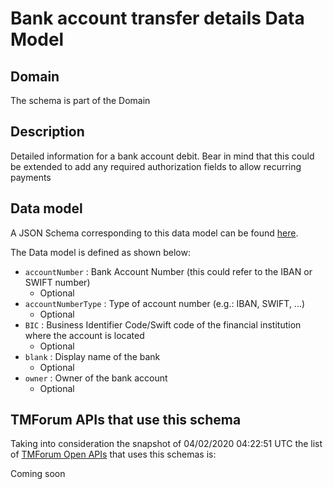 # Bank account transfer details Data Model

## Domain

The  schema is part of the  Domain

## Description

Detailed information for a bank account debit. Bear in mind that this could be extended to add any required authorization fields to allow recurring payments

## Data model

A JSON Schema corresponding to this data model can be found
[here](https://github.com/tmforum-rand/schemas/blob/candidates/EngagedParty/BankAccountTransferDetails.schema.json).

The Data model is defined as shown below:
- `accountNumber` : Bank Account Number (this could refer to the IBAN or SWIFT number)
  - Optional
- `accountNumberType` : Type of account number (e.g.: IBAN, SWIFT, ...)
  - Optional
- `BIC` : Business Identifier Code/Swift code of the financial institution where the account is located
  - Optional
- `blank` : Display name of the bank
  - Optional
- `owner` : Owner of the bank account
  - Optional




## TMForum APIs that use this schema

Taking into consideration the snapshot of 04/02/2020 04:22:51 UTC the list of [TMForum Open APIs](https://www.tmforum.org/open-apis/) that uses this schemas is:

Coming soon